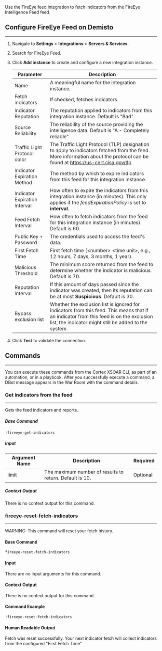 
Use the FireEye feed integration to fetch indicators from the FireEye Intelligence Feed feed.

## Configure FireEye Feed on Demisto
---

1. Navigate to __Settings__ > __Integrations__ > __Servers & Services__.
2. Search for FireEye Feed.
3. Click __Add instance__ to create and configure a new integration instance.

    | Parameter | Description |
    | --- | --- |
    | Name | A meaningful name for the integration instance. |
    | Fetch indicators | If checked, fetches indicators. |
    | Indicator Reputation | The reputation applied to indicators from this integration instance. Default is "Bad". |
    | Source Reliability | The reliability of the source providing the intelligence data. Default is "A - Completely reliable" |
    | Traffic Light Protocol color | The Traffic Light Protocol (TLP) designation to apply to indicators fetched from the feed. More information about the protocol can be found at https://us-cert.cisa.gov/tlp. |
    | Indicator Expiration Method | The method by which to expire indicators from this feed for this integration instance. |
    | Indicator Expiration Interval | How often to expire the indicators from this integration instance (in minutes). This only applies if the *feedExpirationPolicy* is set to **interval**.|
    | Feed Fetch Interval | How often to fetch indicators from the feed for this integration instance (in minutes). Default is 60. | 
    | Public Key + Password | The credentials used to access the feed's data. | 
    | First Fetch Time | First fetch time (\<number\> \<time unit\>, e.g., 12 hours, 7 days, 3 months, 1 year). |
    | Malicious Threshold | The minimum score returned from the feed to determine whether the indicator is malicious. Default is 70. | 
    | Reputation Interval | If this amount of days passed since the indicator was created, then its reputation can be at most **Suspicious**. Default is 30. | 
    | Bypass exclusion list | Whether the exclusion list is ignored for indicators from this feed. This means that if an indicator from this feed is on the exclusion list, the indicator might still be added to the system. |

4. Click __Test__ to validate the connection.


## Commands
---
You can execute these commands from the Cortex XSOAR CLI, as part of an automation, or in a playbook.
After you successfully execute a command, a DBot message appears in the War Room with the command details.

### Get indicators from the feed
---
Gets the feed indicators and reports.

##### Base Command

`!fireeye-get-indicators`
##### Input

| **Argument Name** | **Description** | **Required** |
| --- | --- | --- |
| limit | The maximum number of results to return. Default is 10. | Optional | 


##### Context Output

There is no context output for this command.


### fireeye-reset-fetch-indicators
***
WARNING: This command will reset your fetch history.

#### Base Command

`fireeye-reset-fetch-indicators`
#### Input

There are no input arguments for this command.

#### Context Output

There is no context output for this command.

#### Command Example
```!fireeye-reset-fetch-indicators```

#### Human Readable Output
Fetch was reset successfully. Your next indicator fetch will collect indicators from the configured "First Fetch Time"

